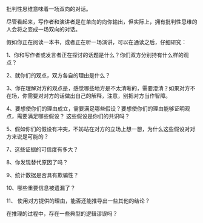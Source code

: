 批判性思维意味着一场双向的对话。

尽管看起来，写作者和演讲者是在单向的向你输出，但实际上，拥有批判性思维的人会将之变成一场双向的对话。

假如你正在阅读一本书，或者正在听一场演讲，可以在通读之后，仔细研究：

1、你和写作者或发言者正在探讨的话题是什么？你们双方分别持有什么样的观点？  

2、就你们的观点，双方各自的理由是什么？  

3、你在理解对方的观点是，感觉哪些地方是不太清晰的，需要澄清？如果对方不在场，你需要对对方的话做出自己的解释，注意，别把对方当作智障。  

4、要想使你们的理由成立，需要满足哪些假设？要想使你们的理由能够证明观点，需要满足哪些假设？  这些假设是你们的共识吗？

5、假如你们的假设有冲突，不妨站在对方的立场上想一想，为什么这些假设对对方来说是可能的？

7、这些证据的可信度有多大？  

8、你发现替代原因了吗？

9、统计数据是否具有欺骗性？  

10、哪些重要信息被遗漏了？

11、 使用对方提供的理由，能否还能推导出一些其他的结论？

在推理的过程中，存在一些典型的逻辑谬误吗？
